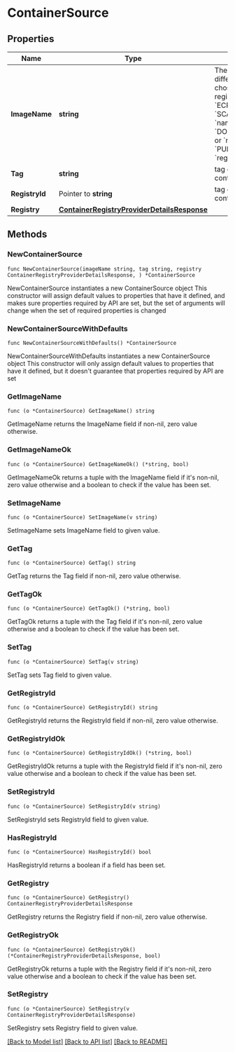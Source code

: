 # ContainerSource

## Properties

Name | Type | Description | Notes
------------ | ------------- | ------------- | -------------
**ImageName** | **string** | The image name pattern differs according to chosen container registry provider: * &#x60;ECR&#x60;: &#x60;repository&#x60; * &#x60;SCALEWAY_CR&#x60;: &#x60;namespace/image&#x60; * &#x60;DOCKER_HUB&#x60;: &#x60;image&#x60; or &#x60;repository/image&#x60; * &#x60;PUBLIC_ECR&#x60;: &#x60;registry_alias/repository&#x60;  | 
**Tag** | **string** | tag of the image container | 
**RegistryId** | Pointer to **string** | tag of the image container | [optional] 
**Registry** | [**ContainerRegistryProviderDetailsResponse**](ContainerRegistryProviderDetailsResponse.md) |  | 

## Methods

### NewContainerSource

`func NewContainerSource(imageName string, tag string, registry ContainerRegistryProviderDetailsResponse, ) *ContainerSource`

NewContainerSource instantiates a new ContainerSource object
This constructor will assign default values to properties that have it defined,
and makes sure properties required by API are set, but the set of arguments
will change when the set of required properties is changed

### NewContainerSourceWithDefaults

`func NewContainerSourceWithDefaults() *ContainerSource`

NewContainerSourceWithDefaults instantiates a new ContainerSource object
This constructor will only assign default values to properties that have it defined,
but it doesn't guarantee that properties required by API are set

### GetImageName

`func (o *ContainerSource) GetImageName() string`

GetImageName returns the ImageName field if non-nil, zero value otherwise.

### GetImageNameOk

`func (o *ContainerSource) GetImageNameOk() (*string, bool)`

GetImageNameOk returns a tuple with the ImageName field if it's non-nil, zero value otherwise
and a boolean to check if the value has been set.

### SetImageName

`func (o *ContainerSource) SetImageName(v string)`

SetImageName sets ImageName field to given value.


### GetTag

`func (o *ContainerSource) GetTag() string`

GetTag returns the Tag field if non-nil, zero value otherwise.

### GetTagOk

`func (o *ContainerSource) GetTagOk() (*string, bool)`

GetTagOk returns a tuple with the Tag field if it's non-nil, zero value otherwise
and a boolean to check if the value has been set.

### SetTag

`func (o *ContainerSource) SetTag(v string)`

SetTag sets Tag field to given value.


### GetRegistryId

`func (o *ContainerSource) GetRegistryId() string`

GetRegistryId returns the RegistryId field if non-nil, zero value otherwise.

### GetRegistryIdOk

`func (o *ContainerSource) GetRegistryIdOk() (*string, bool)`

GetRegistryIdOk returns a tuple with the RegistryId field if it's non-nil, zero value otherwise
and a boolean to check if the value has been set.

### SetRegistryId

`func (o *ContainerSource) SetRegistryId(v string)`

SetRegistryId sets RegistryId field to given value.

### HasRegistryId

`func (o *ContainerSource) HasRegistryId() bool`

HasRegistryId returns a boolean if a field has been set.

### GetRegistry

`func (o *ContainerSource) GetRegistry() ContainerRegistryProviderDetailsResponse`

GetRegistry returns the Registry field if non-nil, zero value otherwise.

### GetRegistryOk

`func (o *ContainerSource) GetRegistryOk() (*ContainerRegistryProviderDetailsResponse, bool)`

GetRegistryOk returns a tuple with the Registry field if it's non-nil, zero value otherwise
and a boolean to check if the value has been set.

### SetRegistry

`func (o *ContainerSource) SetRegistry(v ContainerRegistryProviderDetailsResponse)`

SetRegistry sets Registry field to given value.



[[Back to Model list]](../README.md#documentation-for-models) [[Back to API list]](../README.md#documentation-for-api-endpoints) [[Back to README]](../README.md)


